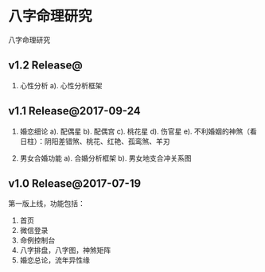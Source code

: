 八字命理研究
===================================
八字命理研究

v1.2 Release@
-----------------------------------
1. 心性分析
    a). 心性分析框架



v1.1 Release@2017-09-24
-----------------------------------
1. 婚恋细论
  a). 配偶星
  b). 配偶宫
  c). 桃花星
  d). 伤官星
  e). 不利婚姻的神煞（看日柱）：阴阳差错煞、桃花、红艳、孤鸾煞、羊刃

2. 男女合婚功能
  a). 合婚分析框架
  b). 男女地支合冲关系图


v1.0 Release@2017-07-19
-----------------------------------
第一版上线，功能包括：
1. 首页
2. 微信登录
3. 命例控制台
4. 八字排盘，八字图，神煞矩阵
5. 婚恋总论，流年异性缘

